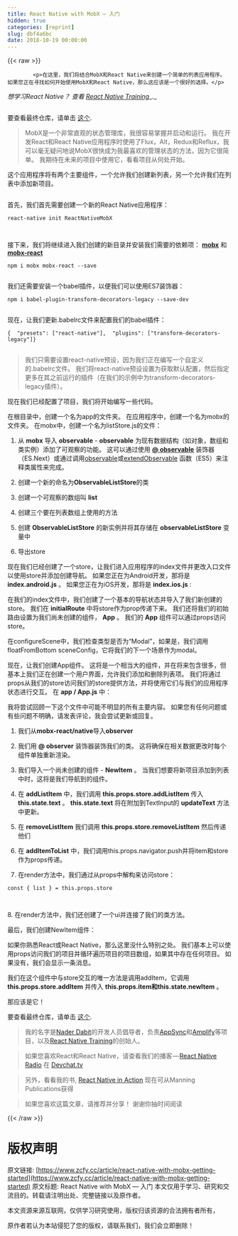 ```yaml
---
title: React Native with MobX — 入门
hidden: true
categories: [reprint]
slug: dbf4a6bc
date: 2018-10-19 00:00:00
---
```


{{< raw >}}

            <p>在这里，我们将结合MobX和React Native来创建一个简单的列表应用程序。 如果您正在寻找如何开始使用MobX和React Native，那么这应该是一个很好的选择。</p>
<p><em>想学习React Native？ 查看</em> <a href="http://reactnative.training/"><em>React Native Training</em></a>_._</p>
<p><img src="https://p0.ssl.qhimg.com/t01dde62db56c35af01.png" alt=""></p>
<p>要查看最终仓库，请单击 <a href="https://github.com/dabit3/react-native-mobx-list-app">这个</a>.</p>
<blockquote>
<p>MobX是一个非常直观的状态管理库，我很容易掌握并启动和运行。 我在开发React和React Native应用程序时使用了Flux，Alt，Redux和Reflux，我可以毫无疑问地说MobX很快成为我最喜欢的管理状态的方法，因为它很简单。 我期待在未来的项目中使用它，看看项目从何处开始。</p>
</blockquote>
<p>这个应用程序将有两个主要组件，一个允许我们创建新列表，另一个允许我们在列表中添加新项目。</p>
<p><img src="https://p0.ssl.qhimg.com/t010251351af16d482e.gif" alt=""></p>
<p>首先，我们首先需要创建一个新的React Native应用程序：</p>
<pre><code class="hljs actionscript">react-<span class="hljs-keyword">native</span> init ReactNativeMobX

</code></pre><p>接下来，我们将继续进入我们创建的新目录并安装我们需要的依赖项： <a href="https://github.com/mobxjs/mobx"><strong>mobx</strong></a> 和<a href="https://github.com/mobxjs/mobx-react"><strong>mobx-react</strong></a></p>
<pre><code class="hljs stylus">npm <span class="hljs-selector-tag">i</span> mobx mobx-react --save

</code></pre><p>我们还需要安装一个babel插件，以便我们可以使用ES7装饰器：</p>
<pre><code class="hljs stylus">npm <span class="hljs-selector-tag">i</span> babel-plugin-<span class="hljs-attribute">transform</span>-decorators-legacy --save-dev

</code></pre><p>现在，让我们更新.babelrc文件来配置我们的babel插件：</p>
<pre><code class="hljs json">{  <span class="hljs-attr">"presets"</span>: [<span class="hljs-string">"react-native"</span>],  <span class="hljs-attr">"plugins"</span>: [<span class="hljs-string">"transform-decorators-legacy"</span>]}

</code></pre><blockquote>
<p>我们只需要设置react-native预设，因为我们正在编写一个自定义的.babelrc文件。 我们将react-native预设设置为获取默认配置，然后指定更多在其之前运行的插件（在我们的示例中为transform-decorators-legacy插件）。</p>
</blockquote>
<p>现在我们已经配置了项目，我们将开始编写一些代码。</p>
<p>在根目录中，创建一个名为app的文件夹。 在应用程序中，创建一个名为mobx的文件夹。 在mobx中，创建一个名为listStore.js的文件：</p>
<ol>
<li><p>从 <strong>mobx</strong> 导入 <strong>observable</strong> - <strong>observable</strong> 为现有数据结构（如对象，数组和类实例）添加了可观察的功能。 这可以通过使用 <a href="http://mobxjs.github.io/mobx/refguide/observable-decorator.html"><strong>@ observable</strong></a> 装饰器（ES.Next）或通过调用<a href="http://mobxjs.github.io/mobx/refguide/observable.html">observable</a>或<a href="http://mobxjs.github.io/mobx/refguide/extend-observable.html">extendObservable</a> 函数（ES5）来注释类属性来完成。</p>
</li>
<li><p>创建一个新的命名为<strong>ObservableListStore</strong>的类</p>
</li>
<li><p>创建一个可观察的数组叫 <strong>list</strong></p>
</li>
<li><p>创建三个要在列表数组上使用的方法</p>
</li>
<li><p>创建 <strong>ObservableListStore</strong> 的新实例并将其存储在 <strong>observableListStore</strong> 变量中</p>
</li>
<li><p>导出store</p>
</li>
</ol>
<p>现在我们已经创建了一个store，让我们进入应用程序的index文件并更改入口文件以使用store并添加创建导航。 如果您正在为Android开发，那将是 <strong>index.android.js</strong> 。 如果您正在为iOS开发，那将是 <strong>index.ios.js</strong> :</p>
<p>在我们的index文件中，我们创建了一个基本的导航状态并导入了我们新创建的store。 我们在 <strong>initialRoute</strong> 中将store作为prop传递下来。 我们还将我们的初始路由设置为我们尚未创建的组件， <strong>App</strong> 。 我们的 <strong>App</strong> 组件可以通过props访问store。</p>
<p>在configureScene中，我们检查类型是否为“Modal”，如果是，我们调用floatFromBottom sceneConfig，它将我们的下一个场景作为modal。</p>
<p>现在，让我们创建App组件。 这将是一个相当大的组件，并在将来包含很多，但基本上我们正在创建一个用户界面，允许我们添加和删除列表项。 我们将通过props从我们的store访问我们的store提供方法，并将使用它们与我们的应用程序状态进行交互。 在 <strong>app / App.js</strong> 中：</p>
<p>我将尝试回顾一下这个文件中可能不明显的所有主要内容。 如果您有任何问题或有些问题不明确，请发表评论，我会尝试更新或回复。</p>
<ol>
<li><p>我们从<strong>mobx-react/native</strong>导入<strong>observer</strong></p>
</li>
<li><p>我们用 <strong>@ observer</strong> 装饰器装饰我们的类。 这将确保在相关数据更改时每个组件单独重新渲染。</p>
</li>
<li><p>我们导入一个尚未创建的组件 - <strong>NewItem</strong> 。 当我们想要将新项目添加到列表中时，这将是我们导航到的组件。</p>
</li>
<li><p>在 <strong>addListItem</strong> 中，我们调用 <strong>this.props.store.addListItem</strong> 传入 <strong>this.state.text</strong> 。 <strong>this.state.text</strong> 将在附加到TextInput的 <strong>updateText</strong> 方法中更新。</p>
</li>
<li><p>在 <strong>removeListItem</strong> 我们调用 <strong>this.props.store.removeListItem</strong> 然后传递他们</p>
</li>
<li><p>在 <strong>addItemToList</strong> 中，我们调用this.props.navigator.push并将item和store作为props传递。</p>
</li>
<li><p>在render方法中，我们通过从props中解构来访问store：</p>
</li>
</ol>
<pre><code class="hljs cpp"><span class="hljs-keyword">const</span> { <span class="hljs-built_in">list</span> } = <span class="hljs-keyword">this</span>.props.store

</code></pre><p>8. 在render方法中，我们还创建了一个ui并连接了我们的类方法。</p>
<p>最后，我们创建NewItem组件：</p>
<p>如果你熟悉React或React Native，那么这里没什么特别之处。 我们基本上可以使用props访问我们的项目并循环遍历项目的项目数组，如果其中存在任何项目。 如果没有，我们会显示一条消息。</p>
<p>我们在这个组件中与store交互的唯一方法是调用addItem，它调用 <strong>this.props.store.addItem</strong> 并传入 <strong>this.props.item和this.state.newItem</strong> 。</p>
<p>那应该是它！</p>
<p>要查看最终仓库，请单击 <a href="https://github.com/dabit3/react-native-mobx-list-app">这个</a>.</p>
<blockquote>
<p>我的名字是<a href="https://twitter.com/dabit3）我是[AWS Mobile](https://aws.amazon.com/mobile/">Nader Dabit</a>的开发人员倡导者，负责<a href="https://aws.amazon.com/appsync/">AppSync</a>和<a href="https://github.com/aws/aws-amplify">Amplify</a>等项目，以及<a href="http://reactnative.training/">React Native Training</a>的创始人。</p>
</blockquote>
<blockquote>
<p>如果您喜欢React和React Native，请查看我们的播客 — <a href="https://devchat.tv/react-native-radio">React Native Radio</a> 在 <a href="http://devchat.tv/">Devchat.tv</a></p>
</blockquote>
<blockquote>
<p>另外，看看我的书, <a href="https://www.manning.com/books/react-native-in-action">React Native in Action</a> 现在可从Manning Publications获得</p>
</blockquote>
<blockquote>
<p>如果您喜欢这篇文章，请推荐并分享！ 谢谢你抽时间阅读</p>
</blockquote>

          
{{< /raw >}}

# 版权声明
原文链接: [https://www.zcfy.cc/article/react-native-with-mobx-getting-started](https://www.zcfy.cc/article/react-native-with-mobx-getting-started)
原文标题: React Native with MobX — 入门
本文仅用于学习、研究和交流目的。转载请注明出处、完整链接以及原作者。 

本文资源来源互联网，仅供学习研究使用，版权归该资源的合法拥有者所有，

原作者若认为本站侵犯了您的版权，请联系我们，我们会立即删除！
